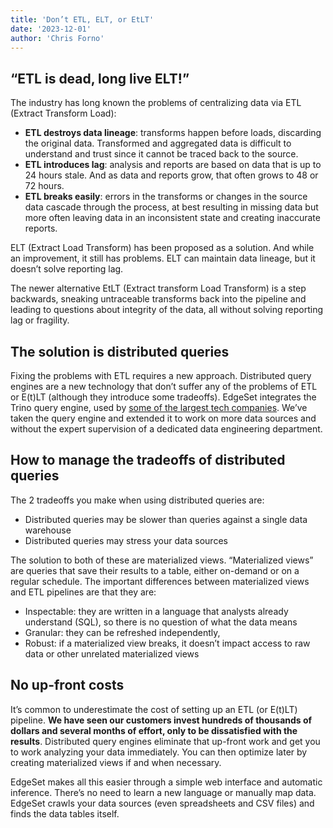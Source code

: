 ```yaml
---
title: 'Don’t ETL, ELT, or EtLT'
date: '2023-12-01'
author: 'Chris Forno'
---
```

## “ETL is dead, long live ELT!”
The industry has long known the problems of centralizing data via ETL (Extract Transform Load):

- **ETL destroys data lineage**: transforms happen before loads, discarding the original data. Transformed and aggregated data is difficult to understand and trust since it cannot be traced back to the source.
- **ETL introduces lag**: analysis and reports are based on data that is up to 24 hours stale.  And as data and reports grow, that often grows to 48 or 72 hours.
- **ETL breaks easily**: errors in the transforms or changes in the source data cascade through the process, at best resulting in missing data but more often leaving data in an inconsistent state and creating inaccurate reports.

ELT (Extract Load Transform) has been proposed as a solution. And while an improvement, it still has problems. ELT can maintain data lineage, but it doesn’t solve reporting lag.

The newer alternative EtLT (Extract transform Load Transform) is a step backwards, sneaking untraceable transforms back into the pipeline and leading to questions about integrity of the data, all without solving reporting lag or fragility.

## The solution is distributed queries

Fixing the problems with ETL requires a new approach. Distributed query engines are a new technology that don’t suffer any of the problems of ETL or E(t)LT (although they introduce some tradeoffs). EdgeSet integrates the Trino query engine, used by [some of the largest tech companies](https://trino.io/users.html). We’ve taken the query engine and extended it to work on more data sources and without the expert supervision of a dedicated data engineering department.

## How to manage the tradeoffs of distributed queries
The 2 tradeoffs you make when using distributed queries are:

- Distributed queries may be slower than queries against a single data warehouse
- Distributed queries may stress your data sources

The solution to both of these are materialized views. “Materialized views” are queries that save their results to a table, either on-demand or on a regular schedule. The important differences between materialized views and ETL pipelines are that they are:

- Inspectable: they are written in a language that analysts already understand (SQL), so there is no question of what the data means
- Granular: they can be refreshed independently, 
- Robust: if a materialized view breaks, it doesn’t impact access to raw data or other unrelated materialized views


## No up-front costs
It’s common to underestimate the cost of setting up an ETL (or E(t)LT) pipeline. **We have seen our customers invest hundreds of thousands of dollars and several months of effort, only to be dissatisfied with the results**. Distributed query engines eliminate that up-front work and get you to work analyzing your data immediately. You can then optimize later by creating materialized views if and when necessary.

EdgeSet makes all this easier through a simple web interface and automatic inference. There’s no need to learn a new language or manually map data. EdgeSet crawls your data sources (even spreadsheets and CSV files) and finds the data tables itself.
